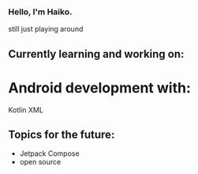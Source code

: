 ### Hello, I'm Haiko.


still just playing around



## Currently learning and working on:

# Android development with:
  Kotlin
  XML


## Topics for the future:
- Jetpack Compose
- open source
<!---
HaikoFL/HaikoFL is a ✨ special ✨ repository because its `README.md` (this file) appears on your GitHub profile.
You can click the Preview link to take a look at your changes.
--->
